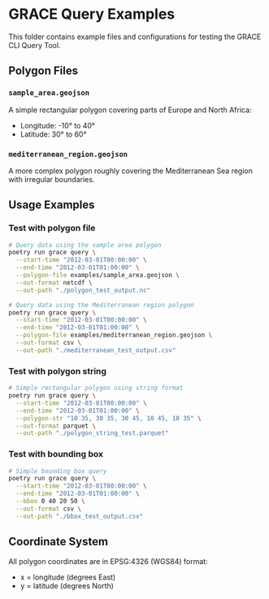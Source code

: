 # GRACE Query Examples

This folder contains example files and configurations for testing the GRACE CLI Query Tool.

## Polygon Files

### `sample_area.geojson`
A simple rectangular polygon covering parts of Europe and North Africa:
- Longitude: -10° to 40°
- Latitude: 30° to 60°

### `mediterranean_region.geojson`
A more complex polygon roughly covering the Mediterranean Sea region with irregular boundaries.

## Usage Examples

### Test with polygon file
```bash
# Query data using the sample area polygon
poetry run grace query \
  --start-time "2012-03-01T00:00:00" \
  --end-time "2012-03-01T01:00:00" \
  --polygon-file examples/sample_area.geojson \
  --out-format netcdf \
  --out-path "./polygon_test_output.nc"

# Query data using the Mediterranean region polygon
poetry run grace query \
  --start-time "2012-03-01T00:00:00" \
  --end-time "2012-03-01T01:00:00" \
  --polygon-file examples/mediterranean_region.geojson \
  --out-format csv \
  --out-path "./mediterranean_test_output.csv"
```

### Test with polygon string
```bash
# Simple rectangular polygon using string format
poetry run grace query \
  --start-time "2012-03-01T00:00:00" \
  --end-time "2012-03-01T01:00:00" \
  --polygon-str "10 35, 30 35, 30 45, 10 45, 10 35" \
  --out-format parquet \
  --out-path "./polygon_string_test.parquet"
```

### Test with bounding box
```bash
# Simple bounding box query
poetry run grace query \
  --start-time "2012-03-01T00:00:00" \
  --end-time "2012-03-01T01:00:00" \
  --bbox 0 40 20 50 \
  --out-format csv \
  --out-path "./bbox_test_output.csv"
```

## Coordinate System

All polygon coordinates are in EPSG:4326 (WGS84) format:
- x = longitude (degrees East)
- y = latitude (degrees North)
